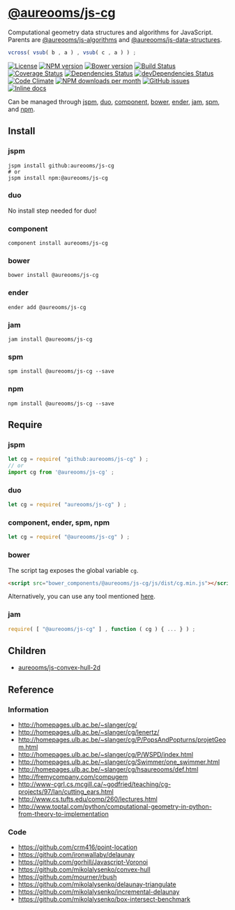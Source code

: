 [@aureooms/js-cg](http://make-github-pseudonymous-again.github.io/js-cg)
==

Computational geometry data structures and algorithms for JavaScript.
Parents are
[@aureooms/js-algorithms](https://github.com/make-github-pseudonymous-again/js-algorithms)
and
[@aureooms/js-data-structures](https://github.com/make-github-pseudonymous-again/js-data-structures).

```js
vcross( vsub( b , a ) , vsub( c , a ) ) ;
```

[![License](https://img.shields.io/github/license/make-github-pseudonymous-again/js-cg.svg?style=flat)](https://raw.githubusercontent.com/make-github-pseudonymous-again/js-cg/master/LICENSE)
[![NPM version](https://img.shields.io/npm/v/@aureooms/js-cg.svg?style=flat)](https://www.npmjs.org/package/@aureooms/js-cg)
[![Bower version](https://img.shields.io/bower/v/@aureooms/js-cg.svg?style=flat)](http://bower.io/search/?q=@aureooms/js-cg)
[![Build Status](https://img.shields.io/travis/make-github-pseudonymous-again/js-cg.svg?style=flat)](https://travis-ci.org/make-github-pseudonymous-again/js-cg)
[![Coverage Status](https://img.shields.io/coveralls/make-github-pseudonymous-again/js-cg.svg?style=flat)](https://coveralls.io/r/make-github-pseudonymous-again/js-cg)
[![Dependencies Status](https://img.shields.io/david/make-github-pseudonymous-again/js-cg.svg?style=flat)](https://david-dm.org/make-github-pseudonymous-again/js-cg#info=dependencies)
[![devDependencies Status](https://img.shields.io/david/dev/make-github-pseudonymous-again/js-cg.svg?style=flat)](https://david-dm.org/make-github-pseudonymous-again/js-cg#info=devDependencies)
[![Code Climate](https://img.shields.io/codeclimate/github/make-github-pseudonymous-again/js-cg.svg?style=flat)](https://codeclimate.com/github/make-github-pseudonymous-again/js-cg)
[![NPM downloads per month](https://img.shields.io/npm/dm/@aureooms/js-cg.svg?style=flat)](https://www.npmjs.org/package/@aureooms/js-cg)
[![GitHub issues](https://img.shields.io/github/issues/make-github-pseudonymous-again/js-cg.svg?style=flat)](https://github.com/make-github-pseudonymous-again/js-cg/issues)
[![Inline docs](http://inch-ci.org/github/make-github-pseudonymous-again/js-cg.svg?branch=master&style=shields)](http://inch-ci.org/github/make-github-pseudonymous-again/js-cg)

Can be managed through [jspm](https://github.com/jspm/jspm-cli),
[duo](https://github.com/duojs/duo),
[component](https://github.com/componentjs/component),
[bower](https://github.com/bower/bower),
[ender](https://github.com/ender-js/Ender),
[jam](https://github.com/caolan/jam),
[spm](https://github.com/spmjs/spm),
and [npm](https://github.com/npm/npm).

## Install

### jspm
```terminal
jspm install github:aureooms/js-cg
# or
jspm install npm:@aureooms/js-cg
```
### duo
No install step needed for duo!

### component
```terminal
component install aureooms/js-cg
```

### bower
```terminal
bower install @aureooms/js-cg
```

### ender
```terminal
ender add @aureooms/js-cg
```

### jam
```terminal
jam install @aureooms/js-cg
```

### spm
```terminal
spm install @aureooms/js-cg --save
```

### npm
```terminal
npm install @aureooms/js-cg --save
```

## Require
### jspm
```js
let cg = require( "github:aureooms/js-cg" ) ;
// or
import cg from '@aureooms/js-cg' ;
```
### duo
```js
let cg = require( "aureooms/js-cg" ) ;
```

### component, ender, spm, npm
```js
let cg = require( "@aureooms/js-cg" ) ;
```

### bower
The script tag exposes the global variable `cg`.
```html
<script src="bower_components/@aureooms/js-cg/js/dist/cg.min.js"></script>
```
Alternatively, you can use any tool mentioned [here](http://bower.io/docs/tools/).

### jam
```js
require( [ "@aureooms/js-cg" ] , function ( cg ) { ... } ) ;
```

## Children

  - [aureooms/js-convex-hull-2d](https://github.com/make-github-pseudonymous-again/js-convex-hull-2d)

## Reference

### Information
  - http://homepages.ulb.ac.be/~slanger/cg/
  - http://homepages.ulb.ac.be/~slanger/cg/lenertz/
  - http://homepages.ulb.ac.be/~slanger/cg/P/PopsAndPopturns/projetGeom.html
  - http://homepages.ulb.ac.be/~slanger/cg/P/WSPD/index.html
  - http://homepages.ulb.ac.be/~slanger/cg/Swimmer/one_swimmer.html
  - http://homepages.ulb.ac.be/~slanger/cg/hsaureooms/def.html
  - http://fremycompany.com/compugem
  - http://www-cgrl.cs.mcgill.ca/~godfried/teaching/cg-projects/97/Ian/cutting_ears.html
  - http://www.cs.tufts.edu/comp/260/lectures.html
  - http://www.toptal.com/python/computational-geometry-in-python-from-theory-to-implementation

### Code
  - https://github.com/crm416/point-location
  - https://github.com/ironwallaby/delaunay
  - https://github.com/gorhill/Javascript-Voronoi
  - https://github.com/mikolalysenko/convex-hull
  - https://github.com/mourner/rbush
  - https://github.com/mikolalysenko/delaunay-triangulate
  - https://github.com/mikolalysenko/incremental-delaunay
  - https://github.com/mikolalysenko/box-intersect-benchmark
